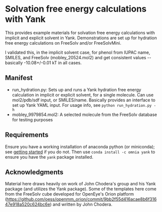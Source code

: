 # Solvation free energy calculations with Yank

This provides example materials for solvation free energy calculations with implicit and explicit solvent in Yank.
Demonstrations are set up for hydration free energy calculations on FreeSolv and/or FreeSolvMini.

I validated this, in the implicit solvent case, for phenol from IUPAC name, SMILES, and FreeSolv (mobley_20524.mol2) and get consistent values -- basically -10.08+/-0.01 kT in all cases. 

## Manifest
- run_hydration.py: Sets up and runs a Yank hydration free energy calculation in implicit or explicit solvent, for a single molecule. Can use mol2/pdb/sdf input, or SMILES/name. Basically provides an interface to set up Yank YAML input. For usage info, see `python run_hydration.py -h`
- mobley_9979854.mol2: A selected molecule from the FreeSolv database for testing purposes

## Requirements
Ensure you have a working installation of anaconda python (or miniconda); see [getting started](../../uci-pharmsci/getting-started.md) if you do not.
Then use `conda install -c omnia yank` to ensure you have the `yank` package installed.

## Acknowledgments
Material here draws heavily on work of John Chodera's group and his Yank package (and utilizes the Yank package).
Some of the templates here come from the FreeSolv cube developed for OpenEye's Orion platform (https://github.com/oess/openmm_orion/commit/9bb2f55d416acae8b6f31647e918a520c624bc6e) and written by John Chodera.
